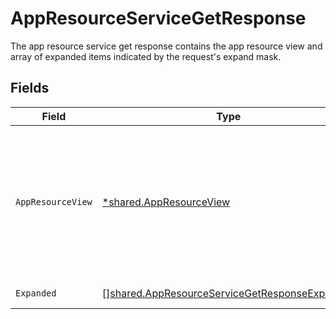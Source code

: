 # AppResourceServiceGetResponse

The app resource service get response contains the app resource view and array of expanded items indicated by the request's expand mask.


## Fields

| Field                                                                                                                                                                                               | Type                                                                                                                                                                                                | Required                                                                                                                                                                                            | Description                                                                                                                                                                                         |
| --------------------------------------------------------------------------------------------------------------------------------------------------------------------------------------------------- | --------------------------------------------------------------------------------------------------------------------------------------------------------------------------------------------------- | --------------------------------------------------------------------------------------------------------------------------------------------------------------------------------------------------- | --------------------------------------------------------------------------------------------------------------------------------------------------------------------------------------------------- |
| `AppResourceView`                                                                                                                                                                                   | [*shared.AppResourceView](../../models/shared/appresourceview.md)                                                                                                                                   | :heavy_minus_sign:                                                                                                                                                                                  | The app resource view returns an app resource with paths for items in the expand mask filled in when this response is returned and a request expand mask has "*" or "app_id" or "resource_type_id". |
| `Expanded`                                                                                                                                                                                          | [][shared.AppResourceServiceGetResponseExpanded](../../models/shared/appresourceservicegetresponseexpanded.md)                                                                                      | :heavy_minus_sign:                                                                                                                                                                                  | List of serialized related objects.                                                                                                                                                                 |